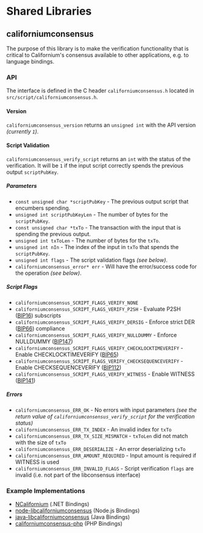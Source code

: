 Shared Libraries
================

## californiumconsensus

The purpose of this library is to make the verification functionality that is critical to Californium's consensus available to other applications, e.g. to language bindings.

### API

The interface is defined in the C header `californiumconsensus.h` located in `src/script/californiumconsensus.h`.

#### Version

`californiumconsensus_version` returns an `unsigned int` with the API version *(currently `1`)*.

#### Script Validation

`californiumconsensus_verify_script` returns an `int` with the status of the verification. It will be `1` if the input script correctly spends the previous output `scriptPubKey`.

##### Parameters
- `const unsigned char *scriptPubKey` - The previous output script that encumbers spending.
- `unsigned int scriptPubKeyLen` - The number of bytes for the `scriptPubKey`.
- `const unsigned char *txTo` - The transaction with the input that is spending the previous output.
- `unsigned int txToLen` - The number of bytes for the `txTo`.
- `unsigned int nIn` - The index of the input in `txTo` that spends the `scriptPubKey`.
- `unsigned int flags` - The script validation flags *(see below)*.
- `californiumconsensus_error* err` - Will have the error/success code for the operation *(see below)*.

##### Script Flags
- `californiumconsensus_SCRIPT_FLAGS_VERIFY_NONE`
- `californiumconsensus_SCRIPT_FLAGS_VERIFY_P2SH` - Evaluate P2SH ([BIP16](https://github.com/californium/bips/blob/master/bip-0016.mediawiki)) subscripts
- `californiumconsensus_SCRIPT_FLAGS_VERIFY_DERSIG` - Enforce strict DER ([BIP66](https://github.com/californium/bips/blob/master/bip-0066.mediawiki)) compliance
- `californiumconsensus_SCRIPT_FLAGS_VERIFY_NULLDUMMY` - Enforce NULLDUMMY ([BIP147](https://github.com/californium/bips/blob/master/bip-0147.mediawiki))
- `californiumconsensus_SCRIPT_FLAGS_VERIFY_CHECKLOCKTIMEVERIFY` - Enable CHECKLOCKTIMEVERIFY ([BIP65](https://github.com/californium/bips/blob/master/bip-0065.mediawiki))
- `californiumconsensus_SCRIPT_FLAGS_VERIFY_CHECKSEQUENCEVERIFY` - Enable CHECKSEQUENCEVERIFY ([BIP112](https://github.com/californium/bips/blob/master/bip-0112.mediawiki))
- `californiumconsensus_SCRIPT_FLAGS_VERIFY_WITNESS` - Enable WITNESS ([BIP141](https://github.com/californium/bips/blob/master/bip-0141.mediawiki))

##### Errors
- `californiumconsensus_ERR_OK` - No errors with input parameters *(see the return value of `californiumconsensus_verify_script` for the verification status)*
- `californiumconsensus_ERR_TX_INDEX` - An invalid index for `txTo`
- `californiumconsensus_ERR_TX_SIZE_MISMATCH` - `txToLen` did not match with the size of `txTo`
- `californiumconsensus_ERR_DESERIALIZE` - An error deserializing `txTo`
- `californiumconsensus_ERR_AMOUNT_REQUIRED` - Input amount is required if WITNESS is used
- `californiumconsensus_ERR_INVALID_FLAGS` - Script verification `flags` are invalid (i.e. not part of the libconsensus interface)

### Example Implementations
- [NCalifornium](https://github.com/MetacoSA/NCalifornium/blob/5e1055cd7c4186dee4227c344af8892aea54faec/NCalifornium/Script.cs#L979-#L1031) (.NET Bindings)
- [node-libcaliforniumconsensus](https://github.com/bitpay/node-libcaliforniumconsensus) (Node.js Bindings)
- [java-libcaliforniumconsensus](https://github.com/dexX7/java-libcaliforniumconsensus) (Java Bindings)
- [californiumconsensus-php](https://github.com/Bit-Wasp/californiumconsensus-php) (PHP Bindings)
